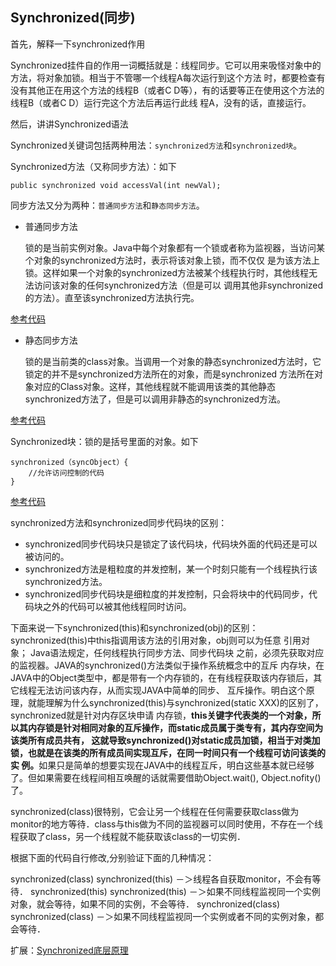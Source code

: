 ## Synchronized(同步)
首先，解释一下synchronized作用

Synchronized挂件自的作用一词概括就是：线程同步。它可以用来吸怪对象中的方法，将对象加锁。相当于不管哪一个线程A每次运行到这个方法
时，都要检查有没有其他正在用这个方法的线程B（或者C D等），有的话要等正在使用这个方法的线程B（或者C D）运行完这个方法后再运行此线
程A，没有的话，直接运行。

然后，讲讲Synchronized语法

Synchronized关键词包括两种用法：`synchronized方法`和`synchronized块`。

Synchronized方法（又称同步方法）：如下

    public synchronized void accessVal(int newVal);
    
同步方法又分为两种：`普通同步方法`和`静态同步方法`。

- 普通同步方法
    
    锁的是当前实例对象。Java中每个对象都有一个锁或者称为监视器，当访问某个对象的synchronized方法时，表示将该对象上锁，而不仅仅
    是为该方法上锁。这样如果一个对象的synchronized方法被某个线程执行时，其他线程无法访问该对象的任何synchronized方法（但是可以
    调用其他非synchronized的方法）。直至该synchronized方法执行完。
    
[参考代码](Synchronized.java)
    
- 静态同步方法

    锁的是当前类的class对象。当调用一个对象的静态synchronized方法时，它锁定的并不是synchronized方法所在的对象，而是synchronized
    方法所在对象对应的Class对象。这样，其他线程就不能调用该类的其他静态synchronized方法了，但是可以调用非静态的synchronized方法。

[参考代码](StaticSynchronized.java)

Synchronized块：锁的是括号里面的对象。如下

    synchronized（syncObject）{
        //允许访问控制的代码
    }

[参考代码](SynchronizedCode.java)
   
synchronized方法和synchronized同步代码块的区别：

- synchronized同步代码块只是锁定了该代码块，代码块外面的代码还是可以被访问的。
- synchronized方法是粗粒度的并发控制，某一个时刻只能有一个线程执行该synchronized方法。
- synchronized同步代码块是细粒度的并发控制，只会将块中的代码同步，代码块之外的代码可以被其他线程同时访问。

下面来说一下synchronized(this)和synchronized(obj)的区别：
synchronized(this)中this指调用该方法的引用对象，obj则可以为任意 引用对象；
Java语法规定，任何线程执行同步方法、同步代码块 之前，必须先获取对应的监视器。JAVA的synchronized()方法类似于操作系统概念中的互斥
内存块，在JAVA中的Object类型中，都是带有一个内存锁的，在有线程获取该内存锁后，其它线程无法访问该内存，从而实现JAVA中简单的同步、
互斥操作。明白这个原理，就能理解为什么synchronized(this)与synchronized(static XXX)的区别了，synchronized就是针对内存区块申请
内存锁，<strong>this关键字代表类的一个对象，所以其内存锁是针对相同对象的互斥操作，而static成员属于类专有，其内存空间为该类所有成员共有，
这就导致synchronized()对static成员加锁，相当于对类加锁，也就是在该类的所有成员间实现互斥，在同一时间只有一个线程可访问该类的实
例。</strong>如果只是简单的想要实现在JAVA中的线程互斥，明白这些基本就已经够了。但如果需要在线程间相互唤醒的话就需要借助Object.wait(), 
Object.nofity()了。

synchronized(class)很特别，它会让另一个线程在任何需要获取class做为monitor的地方等待．class与this做为不同的监视器可以同时使用，不存在一个线程获取了class，另一个线程就不能获取该class的一切实例．

根据下面的代码自行修改,分别验证下面的几种情况：

synchronized(class)
synchronized(this)
－＞线程各自获取monitor，不会有等待．
synchronized(this)
synchronized(this)
－＞如果不同线程监视同一个实例对象，就会等待，如果不同的实例，不会等待．
synchronized(class)
synchronized(class)
－＞如果不同线程监视同一个实例或者不同的实例对象，都会等待．

扩展：[Synchronized底层原理](https://www.cnblogs.com/mingyao123/p/7424911.html)


